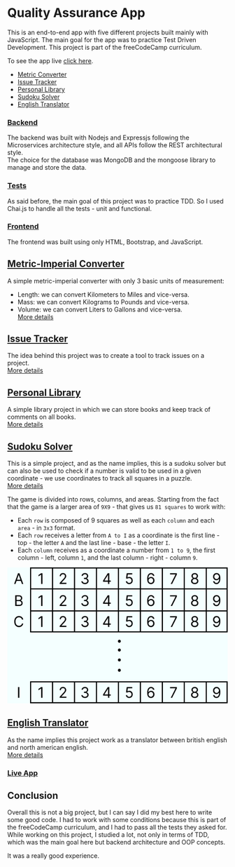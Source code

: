 # Quality Assurance App

This is an end-to-end app with five different projects built mainly with JavaScript. The main goal for the app was to practice Test Driven Development. This project is part of the freeCodeCamp curriculum.  

To see the app live [click here](https://quality-assurance-app.onrender.com/).

- [Metric Converter](#metric-imperial-converter)
- [Issue Tracker](#issue-tracker)
- [Personal Library](#personal-library)
- [Sudoku Solver](#sudoku-solver)
- [English Translator](#english-translator)

### [Backend](backend)
The backend was built with Nodejs and Expressjs following the Microservices architecture style, and all APIs follow the REST architectural style.  
The choice for the database was MongoDB and the mongoose library to manage and store the data.  

### [Tests](backend/tests)
As said before, the main goal of this project was to practice TDD. So I used Chai.js to handle all the tests - unit and functional.

### [Frontend](frontend)
The frontend was built using only HTML, Bootstrap, and JavaScript.


## [Metric-Imperial Converter](backend/README.md#metric-imperial-converter)
A simple metric-imperial converter with only 3 basic units of measurement:  
- Length: we can convert Kilometers to Miles and vice-versa.
- Mass: we can convert Kilograms to Pounds and vice-versa.
- Volume: we can convert Liters to Gallons and vice-versa.  
[More details](backend/README.md#metric-imperial-converter)

## [Issue Tracker](backend/README.md#issue-tracker)
The idea behind this project was to create a tool to track issues on a project.  
[More details](backend/README.md#issue-tracker)

## [Personal Library](backend/README.md#personal-library)
A simple library project in which we can store books and keep track of comments on all books.  
[More details](backend/README.md#personal-library)

## [Sudoku Solver](backend/README.md#sudoku-solver)
This is a simple project, and as the name implies, this is a sudoku solver but can also be used to check if a number is valid to be used in a given coordinate - we use coordinates to track all squares in a puzzle.  
[More details](backend/README.md#sudoku-solver)

The game is divided into rows, columns, and areas.
Starting from the fact that the game is a larger area of `9X9` - that gives us `81 squares` to work with:
- Each `row` is composed of 9 squares as well as each `column` and each `area` - in `3x3` format.
- Each `row` receives a letter from `A to I` as a coordinate is the first line - top - the letter `A` and the last line - base - the letter `I`.
- Each `column` receives as a coordinate a number from `1 to 9`, the first column - left, column `1`, and the last column - right - column `9`.

<p align="center">
    <img
        src="./frontend/public/images/sudoku-solver-usage.png"
        alt="Image explaining the sudoku grid coordinates"
    >
</p>

## [English Translator](backend/README.md#english-translator)
As the name implies this project work as a translator between british english and north american english.  
[More details](backend/README.md#english-translator)

### [Live App](https://quality-assurance-app.onrender.com/)

## Conclusion
Overall this is not a big project, but I can say I did my best here to write some good code. I had to work with some conditions because this is part of the freeCodeCamp curriculum, and I had to pass all the tests they asked for.  
While working on this project, I studied a lot, not only in terms of TDD, which was the main goal here but backend architecture and OOP concepts.

It was a really good experience.
